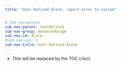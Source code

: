 ```yaml
---
title: "User Defined Alarm, report error to system"


# Sub navigation
sub-nav-parent: UserDefined
sub-nav-group: AdvancedUsage
sub-nav-id: Alarm
#sub-nav-pos: 2
sub-nav-title: User-Defined-Alarm
---
```


* This will be replaced by the TOC
{:toc}
